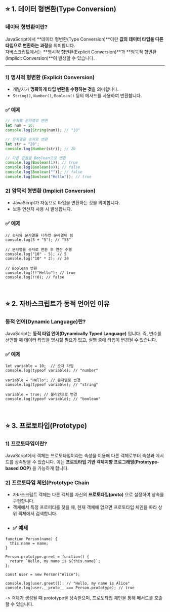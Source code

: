 ## ⭐ 1. 데이터 형변환(Type Conversion)

### 데이터 형변환이란?

JavaScript에서 **데이터 형변환(Type Conversion)**이란 **값의 데이터 타입을 다른 타입으로 변환하는 과정**을 의미합니다.  
자바스크립트에서는 **명시적 형변환(Explicit Conversion)**과 **암묵적 형변환(Implicit Conversion)**이 발생할 수 있습니다.

---

### 1) 명시적 형변환 (Explicit Conversion)

- 개발자가 **명확하게 타입 변환을 수행하는 것**을 의미합니다.
- `String()`, `Number()`, `Boolean()` 등의 메서드를 사용하여 변환합니다.

### ✅ 예제

```javascript
// 숫자를 문자열로 변환
let num = 10;
console.log(String(num)); // "10"

// 문자열을 숫자로 변환
let str = "20";
console.log(Number(str)); // 20

// 다른 값들을 Boolean으로 변환
console.log(Boolean(1)); // true
console.log(Boolean(0)); // false
console.log(Boolean("")); // false
console.log(Boolean("Hello")); // true
```

### 2) 암묵적 형변환 (Implicit Conversion)

- JavaScript가 자동으로 타입을 변환하는 것을 의미합니다.
- 보통 연산자 사용 시 발생합니다.

### ✅ 예제

```
// 숫자와 문자열을 더하면 문자열이 됨
console.log(5 + "5"); // "55"

// 문자열을 숫자로 변환 후 연산 수행
console.log("10" - 5); // 5
console.log("10" * 2); // 20

// Boolean 변환
console.log(!!"Hello"); // true
console.log(!!0); // false
```

</br>

## ⭐ 2. 자바스크립트가 동적 언어인 이유

### 동적 언어(Dynamic Language)란?

JavaScript는 **동적 타입 언어(Dynamically Typed Language)** 입니다.
즉, 변수를 선언할 때 데이터 타입을 명시할 필요가 없고, 실행 중에 타입이 변경될 수 있습니다.

### ✅ 예제

```
let variable = 10;  // 숫자 타입
console.log(typeof variable); // "number"

variable = "Hello"; // 문자열로 변경
console.log(typeof variable); // "string"

variable = true; // 불리언으로 변경
console.log(typeof variable); // "boolean"
```

</br>

## ⭐ 3. 프로토타입(Prototype)

### 1) 프로토타입이란?

JavaScript에서 객체는 프로토타입이라는 속성을 이용해 다른 객체로부터 속성과 메서드를 상속받을 수 있습니다.
이는 **프로토타입 기반 객체지향 프로그래밍(Prototype-based OOP)** 을 가능하게 합니다.

### 2) 프로토타입 체인(Prototype Chain

- 자바스크립트 객체는 다른 객체를 자신의 **프로토타입(proto)** 으로 설정하여 상속을 구현합니다.
- 객체에서 특정 프로퍼티를 찾을 때, 현재 객체에 없으면 프로토타입 체인을 따라 상위 객체에서 검색합니다.
- ### ✅ 예제

```
function Person(name) {
  this.name = name;
}

Person.prototype.greet = function() {
  return `Hello, my name is ${this.name}`;
};

const user = new Person("Alice");

console.log(user.greet()); // "Hello, my name is Alice"
console.log(user.__proto__ === Person.prototype); // true
```

-> 객체가 생성될 때 prototype을 상속받으며, 프로토타입 체인을 통해 메서드를 호출할 수 있습니다.
